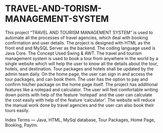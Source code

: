 # TRAVEL-AND-TORISM-MANAGEMENT-SYSTEM
This project “TRAVEL AND TOURISM MANAGEMENT SYSTEM” is used to automate all the processes of travel agencies, which deal with booking confirmation and user details. The project is designed with HTML as the front end and MySQL Server as the backend. The coding language used is Java Core. The Concept Used  Swing & AWT. The travel and tourism management system is used to book a tour from anywhere in the world by a single website which will help the user to know all the details about the tour, hotels, and destination. Tour packages and hotels shall be updated by the admin team daily. On the home page, the user can sign in and access the tour packages, and can book them. The user has the option to pay and confirm his/her package on the home page itself. The project has additional features like a notepad and calculator. The user will feel comfortable writing down points with help of the feature ‘notepad’ and the user can calculate the cost easily with help of the feature ‘calculator’. The website will reduce the manual work done by travel agencies and the user can also book their tours easily. 

Index Terms — Java, HTML, MySql database, Tour Packages, Home Page, Booking, Paytm.
